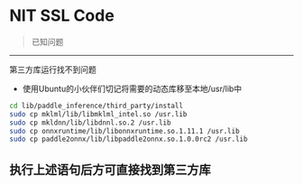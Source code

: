 # NIT SSL Code

> 已知问题


-----
第三方库运行找不到问题
* 使用Ubuntu的小伙伴们切记将需要的动态库移至本地/usr/lib中
```bash
cd lib/paddle_inference/third_party/install
sudo cp mklml/lib/libmklml_intel.so /usr.lib
sudo cp mkldnn/lib/libdnnl.so.2 /usr.lib
sudo cp onnxruntime/lib/libonnxruntime.so.1.11.1 /usr.lib
sudo cp paddle2onnx/lib/libpaddle2onnx.so.1.0.0rc2 /usr.lib
```
执行上述语句后方可直接找到第三方库
-----
